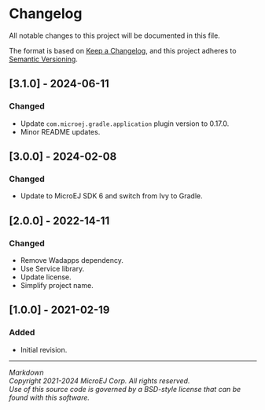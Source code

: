# Changelog

All notable changes to this project will be documented in this file.

The format is based on [Keep a Changelog](https://keepachangelog.com/en/1.0.0/),
and this project adheres to [Semantic Versioning](https://semver.org/spec/v2.0.0.html).

## [3.1.0] - 2024-06-11

### Changed

- Update ``com.microej.gradle.application`` plugin version to 0.17.0.
- Minor README updates.

## [3.0.0] - 2024-02-08

### Changed

  - Update to MicroEJ SDK 6 and switch from Ivy to Gradle.

## [2.0.0] - 2022-14-11

### Changed

  - Remove Wadapps dependency.
  - Use Service library.
  - Update license.
  - Simplify project name.

## [1.0.0] - 2021-02-19

### Added

  - Initial revision.

---  
_Markdown_   
_Copyright 2021-2024 MicroEJ Corp. All rights reserved._   
_Use of this source code is governed by a BSD-style license that can be found with this software._   